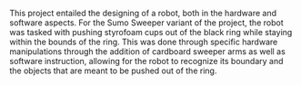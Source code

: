 This project entailed the designing of a robot, both in the hardware and software aspects. For the Sumo Sweeper variant of the project, the robot was tasked with pushing styrofoam cups out of the black ring while staying within the bounds of the ring. This was done through specific hardware manipulations through the addition of cardboard sweeper arms as well as software instruction, allowing for the robot to recognize its boundary and the objects that are meant to be pushed out of the ring. 
